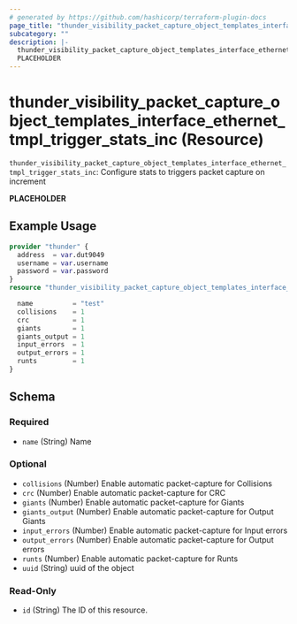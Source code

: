 ```yaml
---
# generated by https://github.com/hashicorp/terraform-plugin-docs
page_title: "thunder_visibility_packet_capture_object_templates_interface_ethernet_tmpl_trigger_stats_inc Resource - terraform-provider-thunder"
subcategory: ""
description: |-
  thunder_visibility_packet_capture_object_templates_interface_ethernet_tmpl_trigger_stats_inc: Configure stats to triggers packet capture on increment
  PLACEHOLDER
---
```


# thunder_visibility_packet_capture_object_templates_interface_ethernet_tmpl_trigger_stats_inc (Resource)

`thunder_visibility_packet_capture_object_templates_interface_ethernet_tmpl_trigger_stats_inc`: Configure stats to triggers packet capture on increment

__PLACEHOLDER__

## Example Usage

```terraform
provider "thunder" {
  address  = var.dut9049
  username = var.username
  password = var.password
}
resource "thunder_visibility_packet_capture_object_templates_interface_ethernet_tmpl_trigger_stats_inc" "thunder_visibility_packet_capture_object_templates_interface_ethernet_tmpl_trigger_stats_inc" {

  name          = "test"
  collisions    = 1
  crc           = 1
  giants        = 1
  giants_output = 1
  input_errors  = 1
  output_errors = 1
  runts         = 1
}
```

<!-- schema generated by tfplugindocs -->
## Schema

### Required

- `name` (String) Name

### Optional

- `collisions` (Number) Enable automatic packet-capture for Collisions
- `crc` (Number) Enable automatic packet-capture for CRC
- `giants` (Number) Enable automatic packet-capture for Giants
- `giants_output` (Number) Enable automatic packet-capture for Output Giants
- `input_errors` (Number) Enable automatic packet-capture for Input errors
- `output_errors` (Number) Enable automatic packet-capture for Output errors
- `runts` (Number) Enable automatic packet-capture for Runts
- `uuid` (String) uuid of the object

### Read-Only

- `id` (String) The ID of this resource.


